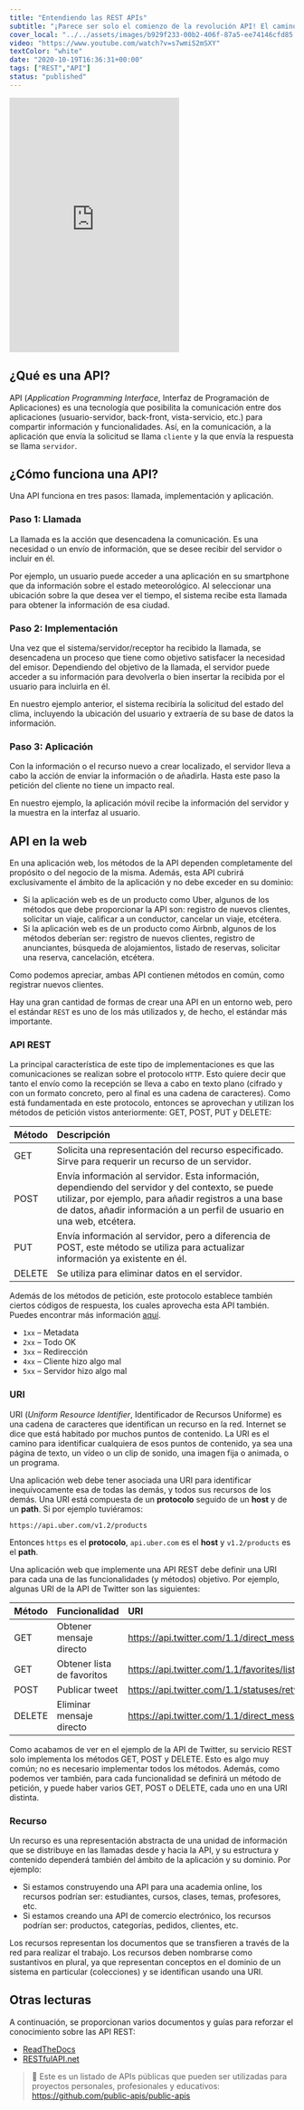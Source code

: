 ```yaml
---
title: "Entendiendo las REST APIs"
subtitle: "¡Parece ser solo el comienzo de la revolución API! El camino de la humanidad se dirige hacia la arquitectura de la API. Puedes aprender cualquier lenguaje o herramienta, pero esta es una de esas pocas especialidades que te garantizará un trabajo bien pagado durante los próximos 60 años, así que siéntete cómodo con REST API. :)"
cover_local: "../../assets/images/b929f233-00b2-406f-87a5-ee74146cfd85.jpeg"
video: "https://www.youtube.com/watch?v=s7wmiS2mSXY"
textColor: "white"
date: "2020-10-19T16:36:31+00:00"
tags: ["REST","API"]
status: "published"
---
```


<iframe height="450" src="https://www.youtube.com/embed/QsrWtqnQGMc" frameborder="0" allow="accelerometer; autoplay; encrypted-media; gyroscope; picture-in-picture" allowfullscreen></iframe>

## ¿Qué es una API?

API (*Application Programming Interface*, Interfaz de Programación de Aplicaciones) es una tecnología que posibilita la comunicación entre dos aplicaciones (usuario-servidor, back-front, vista-servicio, etc.) para compartir información y funcionalidades. Así, en la comunicación, a la aplicación que envía la solicitud se llama `cliente` y la que envía la respuesta se llama `servidor`.

## ¿Cómo funciona una API?

Una API funciona en tres pasos: llamada, implementación y aplicación.

### Paso 1: Llamada
La llamada es la acción que desencadena la comunicación. Es una necesidad o un envío de información, que se desee recibir del servidor o incluir en él.

Por ejemplo, un usuario puede acceder a una aplicación en su smartphone que da información sobre el estado meteorológico. Al seleccionar una ubicación sobre la que desea ver el tiempo, el sistema recibe esta llamada para obtener la información de esa ciudad.

### Paso 2: Implementación
Una vez que el sistema/servidor/receptor ha recibido la llamada, se desencadena un proceso que tiene como objetivo satisfacer la necesidad del emisor. Dependiendo del objetivo de la llamada, el servidor puede acceder a su información para devolverla o bien insertar la recibida por el usuario para incluirla en él.

En nuestro ejemplo anterior, el sistema recibiría la solicitud del estado del clima, incluyendo la ubicación del usuario y extraería de su base de datos la información.

### Paso 3: Aplicación
Con la información o el recurso nuevo a crear localizado, el servidor lleva a cabo la acción de enviar la información o de añadirla. Hasta este paso la petición del cliente no tiene un impacto real.

En nuestro ejemplo, la aplicación móvil recibe la información del servidor y la muestra en la interfaz al usuario.

## API en la web
En una aplicación web, los métodos de la API dependen completamente del propósito o del negocio de la misma. Además, esta API cubrirá exclusivamente el ámbito de la aplicación y no debe exceder en su dominio:

- Si la aplicación web es de un producto como Uber, algunos de los métodos que debe proporcionar la API son: registro de nuevos clientes, solicitar un viaje, calificar a un conductor, cancelar un viaje, etcétera.
- Si la aplicación web es de un producto como Airbnb, algunos de los métodos deberían ser: registro de nuevos clientes, registro de anunciantes, búsqueda de alojamientos, listado de reservas, solicitar una reserva, cancelación, etcétera.

Como podemos apreciar, ambas API contienen métodos en común, como registrar nuevos clientes.

Hay una gran cantidad de formas de crear una API en un entorno web, pero el estándar `REST` es uno de los más utilizados y, de hecho, el estándar más importante.

### API REST
La principal característica de este tipo de implementaciones es que las comunicaciones se realizan sobre el protocolo `HTTP`. Esto quiere decir que tanto el envío como la recepción se lleva a cabo en texto plano (cifrado y con un formato concreto, pero al final es una cadena de caracteres). Como está fundamentada en este protocolo, entonces se aprovechan y utilizan los métodos de petición vistos anteriormente: GET, POST, PUT y DELETE:

|Método        |Descripción  |
|:-------------|:----------------|
|GET | Solicita una representación del recurso especificado. Sirve para requerir un recurso de un servidor. |
|POST | Envía información al servidor. Esta información, dependiendo del servidor y del contexto, se puede utilizar, por ejemplo, para añadir registros a una base de datos, añadir información a un perfil de usuario en una web, etcétera. |
|PUT | Envía información al servidor, pero a diferencia de POST, este método se utiliza para actualizar información ya existente en él. |
|DELETE |Se utiliza para eliminar datos en el servidor. |

Además de los métodos de petición, este protocolo establece también ciertos códigos de respuesta, los cuales aprovecha esta API también. Puedes encontrar más información [aquí](https://developer.mozilla.org/es/docs/Web/HTTP/Status).

+ `1xx` – Metadata
+ `2xx` – Todo OK
+ `3xx` – Redirección
+ `4xx` – Cliente hizo algo mal
+ `5xx` – Servidor hizo algo mal

### URI
URI (*Uniform Resource Identifier*, Identificador de Recursos Uniforme) es una cadena de caracteres que identifican un recurso en la red. Internet se dice que está habitado por muchos puntos de contenido. La URI es el camino para identificar cualquiera de esos puntos de contenido, ya sea una página de texto, un vídeo o un clip de sonido, una imagen fija o animada, o un programa.

Una aplicación web debe tener asociada una URI para identificar inequívocamente esa de todas las demás, y todos sus recursos de los demás. Una URI está compuesta de un **protocolo** seguido de un **host** y de un **path**. Si por ejemplo tuviéramos:

```text
https://api.uber.com/v1.2/products
```

Entonces `https` es el **protocolo**, `api.uber.com` es el **host** y `v1.2/products` es el **path**.

Una aplicación web que implemente una API REST debe definir una URI para cada una de las funcionalidades (y métodos) objetivo. Por ejemplo, algunas URI de la API de Twitter son las siguientes:

|Método        |Funcionalidad      |URI     |
|:-------------|:------------------|:-----------|
| GET | Obtener mensaje directo | https://api.twitter.com/1.1/direct_messages/events/show.json |
| GET | Obtener lista de favoritos | https://api.twitter.com/1.1/favorites/list.json |
| POST | Publicar tweet | https://api.twitter.com/1.1/statuses/retweet/:id.json | 
| DELETE | Eliminar mensaje directo | https://api.twitter.com/1.1/direct_messages/events/destroy.json |

Como acabamos de ver en el ejemplo de la API de Twitter, su servicio REST solo implementa los métodos GET, POST y DELETE. Esto es algo muy común; no es necesario implementar todos los métodos. Además, como podemos ver también, para cada funcionalidad se definirá un método de petición, y puede haber varios GET, POST o DELETE, cada uno en una URI distinta.

### Recurso
Un recurso es una representación abstracta de una unidad de información que se distribuye en las llamadas desde y hacia la API, y su estructura y contenido dependerá también del ámbito de la aplicación y su dominio. Por ejemplo:

+ Si estamos construyendo una API para una academia online, los recursos podrían ser: estudiantes, cursos, clases, temas, profesores, etc.
+ Si estamos creando una API de comercio electrónico, los recursos podrían ser: productos, categorías, pedidos, clientes, etc.
  
Los recursos representan los documentos que se transfieren a través de la red para realizar el trabajo. Los recursos deben nombrarse como sustantivos en plural, ya que representan conceptos en el dominio de un sistema en particular (colecciones) y se identifican usando una URI.

## Otras lecturas
A continuación, se proporcionan varios documentos y guías para reforzar el conocimiento sobre las API REST:

- [ReadTheDocs](https://restful-api-design.readthedocs.io/en/latest/resources.html)
- [RESTfulAPI.net](https://restfulapi.net/)

> 🔗 Este es un listado de APIs públicas que pueden ser utilizadas para proyectos personales, profesionales y educativos: https://github.com/public-apis/public-apis
